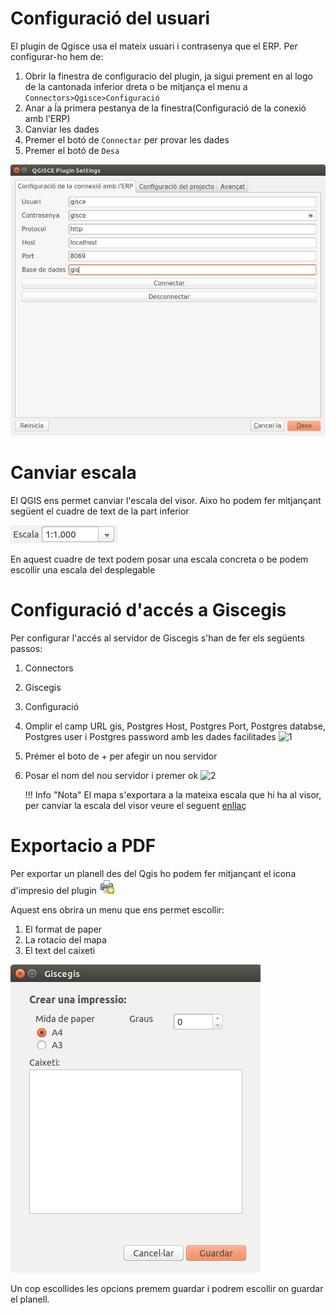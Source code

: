 # Configuració del usuari

El plugin de Qgisce usa el mateix usuari i contrasenya que el ERP.
Per configurar-ho hem de:
1. Obrir la finestra de configuracio del plugin, ja sigui prement en al logo de la cantonada inferior dreta o be mitjança el menu a `Connectors>Qgisce>Configuració`
2. Anar a ĺa primera pestanya de la finestra(Configuració de la conexió amb l'ERP)
3. Canviar les dades
4. Premer el botó de `Connectar` per provar les dades
5. Premer el botó de `Desa`

![1](_static/qgis/config_user_qgisce.png)

# Canviar escala
El QGIS ens permet canviar l'escala del visor. Aixo ho podem fer mitjançant següent el cuadre de text de la part inferior

![1](_static/qgis/scale.png)

En aquest cuadre de text podem posar una escala concreta o be podem escollir una escala del desplegable

# Configuració d'accés a Giscegis
Per configurar l'accés al servidor de Giscegis s'han de fer els següents passos:

1. Connectors
2. Giscegis
3. Configuració
4. Omplir el camp URL gis, Postgres Host, Postgres Port, Postgres databse, Postgres user i Postgres password amb les dades facilitades
    ![1](_static/configuracio.png)
5. Prémer el boto de + per afegir un nou servidor
6. Posar el nom del nou servidor i premer ok
    ![2](_static/dialeg.png)

    !!! Info "Nota"
        El mapa s'exportara a la mateixa escala que hi ha al visor, per canviar la escala del visor veure el seguent [enllaç](#canviar-escala)

# Exportacio a PDF

Per exportar un planell des del Qgis ho podem fer mitjançant el icona d'impresio del plugin
![](_static/qgis/print.png)

Aquest ens obrira un menu que ens permet escollir:

1. El format de paper
2. La rotacio del mapa
3. El text del caixeti

![](_static/qgis/export_menu.png)

Un cop escollides les opcions premem guardar i podrem escollir on guardar el planell.